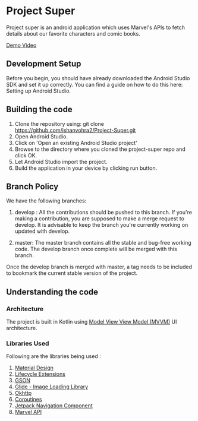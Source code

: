 # Project Super

Project super is an android application which uses Marvel's APIs to fetch details about our favorite characters
and comic books. 

[Demo Video](https://github.com/ishanvohra2/Project-Super/blob/master/video.mp4)

## Development Setup
Before you begin, you should have already downloaded the Android Studio SDK and set it up correctly.
You can find a guide on how to do this here: Setting up Android Studio.

## Building the code
1. Clone the repository using: git clone https://github.com/ishanvohra2/Project-Super.git
2. Open Android Studio.
3. Click on 'Open an existing Android Studio project'
4. Browse to the directory where you cloned the project-super repo and click OK.
5. Let Android Studio import the project.
6. Build the application in your device by clicking run button.

## Branch Policy
We have the following branches:

1. develop : All the contributions should be pushed to this branch. If you're making a contribution, you are supposed to make a merge request to develop.
It is advisable to keep the branch you're currently working on updated with develop.

2. master: The master branch contains all the stable and bug-free working code. The develop branch once complete will be merged with this branch.

Once the develop branch is merged with master, a tag needs to be included to bookmark the current stable version of the project.

## Understanding the code
### Architecture
The project is built in Kotlin using [Model View View Model (MVVM)](https://www.section.io/engineering-education/implementing-mvvm-architecture-in-android-using-kotlin/) UI architecture. 

### Libraries Used
Following are the libraries being used :
1. [Material Design](https://material.io/)
2. [Lifecycle Extensions](https://developer.android.com/jetpack/androidx/releases/lifecycle)
3. [GSON](https://github.com/google/gson)
4. [Glide - Image Loading Library](https://github.com/bumptech/glide)
5. [Okhttp](https://square.github.io/okhttp/)
6. [Coroutines](https://developer.android.com/kotlin/coroutines)
7. [Jetpack Navigation Component](https://developer.android.com/guide/navigation)
8. [Marvel API](https://developer.marvel.com/)